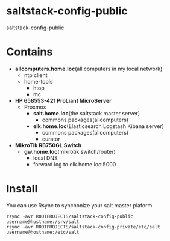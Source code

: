 # saltstack-config-public
saltstack-config-public

# Contains

 * **allcomputers.home.loc**(all computers in my local network)
   * ntp client
   * home-tools
     * htop
     * mc
 * **HP 658553-421 ProLiant MicroServer**
   * Proxmox
     * **salt.home.loc**(the saltstack master server)
       * commons packages(allcomputers)
     * **elk.home.loc**(Elasticsearch Logstash Kibana server)
       * commons packages(allcomputers)
       * curator 
 * **MikroTik RB750GL Switch**
   * **gw.home.loc**(mikrotik switch/router)
     * local DNS
     * forward log to elk.home.loc:5000  
   
# Install

You can use Rsync to synchonize your salt master plaform

    rsync -avr ROOTPROJECTS/saltstack-config-public username@hostname:/srv/salt
    rsync -avr ROOTPROJECTS/saltstack-config-private/etc/salt username@hostname:/etc/salt

